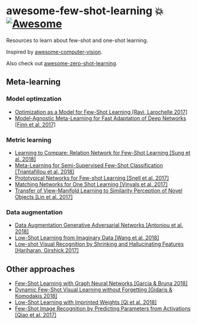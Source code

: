 # awesome-few-shot-learning :boom: [![Awesome](https://cdn.rawgit.com/sindresorhus/awesome/d7305f38d29fed78fa85652e3a63e154dd8e8829/media/badge.svg)](https://github.com/sindresorhus/awesome)
Resources to learn about few-shot and one-shot learning. 

Inspired by [awesome-computer-vision](https://github.com/jbhuang0604/awesome-computer-vision/).

Also check out [awesome-zero-shot-learning](https://github.com/chichilicious/awesome-zero-shot-learning).

## Meta-learning
### Model optimzation
* [Optimization as a Model for Few-Shot Learning [Ravi, Larochelle 2017]](https://openreview.net/pdf?id=rJY0-Kcll)
* [Model-Agnostic Meta-Learning for Fast Adaptation of Deep Networks [Finn et al. 2017]](https://arxiv.org/pdf/1703.03400.pdf)

### Metric learning
* [Learning to Compare: Relation Network for Few-Shot Learning [Sung et al. 2018]](https://arxiv.org/pdf/1711.06025.pdf)
* [Meta-Learning for Semi-Supervised Few-Shot Classification [Triantafillou et al. 2018]](https://ai.google/research/pubs/pub46640)
* [Prototypical Networks for Few-shot Learning [Snell et al. 2017]](https://arxiv.org/pdf/1703.05175.pdf)
* [Matching Networks for One Shot Learning [Vinyals et al. 2017]](https://arxiv.org/pdf/1606.04080.pdf)
* [Transfer of View-Manifold Learning to Similarity Perception of Novel Objects [Lin et al. 2017]](https://arxiv.org/pdf/1704.00033.pdf)

### Data augmentation
* [Data Augmentation Generative Adversarial Networks [Antoniou et al. 2018]](https://arxiv.org/pdf/1711.04340.pdf)
* [Low-Shot Learning from Imaginary Data [Wang et al. 2018]](https://arxiv.org/pdf/1801.05401.pdf)
* [Low-shot Visual Recognition by Shrinking and Hallucinating Features [Hariharan, Girshick 2017]](https://arxiv.org/pdf/1606.02819.pdf)

## Other approaches
* [Few-Shot Learning with Graph Neural Networks [Garcia & Bruna 2018]](https://arxiv.org/pdf/1711.04043.pdf)
* [Dynamic Few-Shot Visual Learning without Forgetting [Gidaris & Komodakis 2018]](https://arxiv.org/pdf/1804.09458.pdf)
* [Low-Shot Learning with Imprinted Weights [Qi et al. 2018]](https://arxiv.org/pdf/1712.07136.pdf)
* [Few-Shot Image Recognition by Predicting Parameters from Activations [Qiao et al. 2017]](https://arxiv.org/pdf/1706.03466.pdf)
